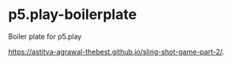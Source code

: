 # p5.play-boilerplate
Boiler plate for p5.play

https://astitva-agrawal-thebest.github.io/sling-shot-game-part-2/.
